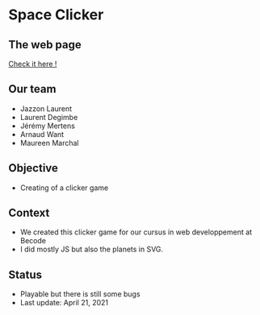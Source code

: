 # Space Clicker

## The web page

[Check it here !](https://laurent-jazzon.github.io/space-clicker/)

## Our team

- Jazzon Laurent
- Laurent Degimbe
- Jérémy Mertens
- Arnaud Want
- Maureen Marchal

## Objective

- Creating of a clicker game 

## Context

- We created this clicker game for our cursus in web developpement at Becode
- I did mostly JS but also the planets in SVG.

## Status 

- Playable but there is still some bugs
- Last update: April 21, 2021

